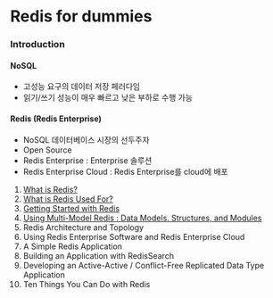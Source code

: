 # Redis for dummies

### Introduction

#### NoSQL

- 고성능 요구의 데이터 저장 페러다임
- 읽기/쓰기 성능이 매우 빠르고 낮은 부하로 수행 가능

#### Redis (Redis Enterprise)

- NoSQL 데이터베이스 시장의 선두주자
- Open Source
- Redis Enterprise : Enterprise 솔루션
- Redis Enterprise Cloud : Redis Enterprise를 cloud에 배포

1. [What is Redis?](1_What_is_Redis/README.md)
2. [What is Redis Used For?](2_What_is_Redis_Used_For/README.md)
3. [Getting Started with Redis](3_Getting_Started_with_Redis/README.md)
4. [Using Multi-Model Redis : Data Models. Structures, and Modules](4_Using_Multi_Model_Redis/README.md)
5. Redis Architecture and Topology
6. Using Redis Enterprise Software and Redis Enterprise Cloud
7. A Simple Redis Application
8. Building an Application with RedisSearch
9. Developing an Active-Active / Conflict-Free Replicated Data Type Application
10. Ten Things You Can Do with Redis